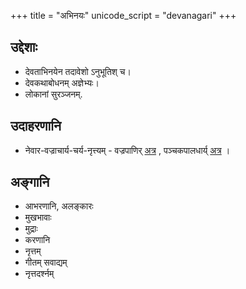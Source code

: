 +++
title = "अभिनयः"
unicode_script = "devanagari"
+++

## उद्देशाः
- देवताभिनयेन तदावेशो ऽनुभूतिश् च।
- देवकथाबोधनम् अज्ञेभ्यः।
- लोकानां सुरञ्जनम्.

## उदाहरणानि
- नेवार-वज्राचार्य-चर्य-नृत्त्यम् - वज्रपाणिर् [अत्र](https://www.youtube.com/watch?v=TBuBj5zhVlE) , पञ्चकपालधार्य् [अत्र](https://www.youtube.com/watch?v=p_Lsl73RHOM) ।

## अङ्गानि
- आभरणानि, अलङ्कारः
- मुखभावाः
- मुद्राः
- करणानि
- नृत्तम्
- गीतम् सवाद्यम्
- नृत्तदर्श्नम्